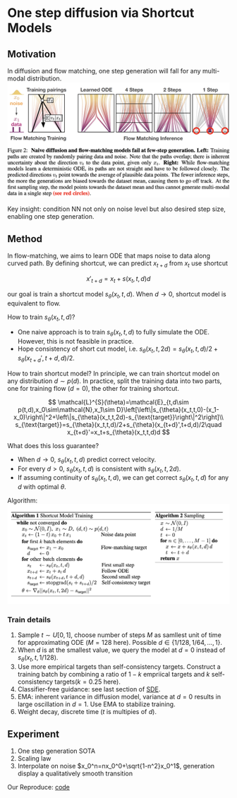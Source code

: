 # One step diffusion via Shortcut Models

## Motivation

In diffusion and flow matching, one step generation will fall for any multi-modal distribution.
![One step generation](fig/shortcut.png)

Key insight: condition NN not only on noise level but also desired step size, enabling one step generation.

## Method

In flow-matching, we aims to learn ODE that maps noise to data along curved path. By defining shortcut, we can predict $x_{t+d}$ from $x_t$ use shortcut

$$
x'_{t+d}=x_t+s(x_t, t, d)d
$$

our goal is train a shortcut model $s_{\theta}(x_t,t,d)$. When $d\to 0$, shortcut model is equivalent to flow.

How to train $s_{\theta}(x_t,t,d)$?
- One naive approach is to train $s_{\theta}(x_t,t,d)$ to fully simulate the ODE. However, this is not feasible in practice.
- Hope consistency of short cut model, i.e. $s_{\theta}(x_t,t,2d)=s_{\theta}(x_t,t,d)/2+s_{\theta}(x_{t+d}',t+d,d)/2$.

How to train shortcut model? In principle, we can train shortcut model on any distribution $d\sim p(d)$. In practice, split the training data into two parts, one for training flow ($d=0$), the other for training shortcut.

$$
\mathcal{L}^{S}(\theta)=\mathcal{E}_{t,d\sim p(t,d),x_0\sim\mathcal{N},x_1\sim D}\left[\left\|s_{\theta}(x_t,t,0)-(x_1-x_0)\right\|^2+\left\|s_{\theta}(x_t,t,2d)-s_{\text{target}}\right\|^2\right]\\
s_{\text{target}}=s_{\theta}(x_t,t,d)/2+s_{\theta}(x_{t+d}',t+d,d)/2\quad x_{t+d}'=x_t+s_{\theta}(x_t,t,d)d
$$

What does this loss guarantee?
- When $d\to 0$, $s_{\theta}(x_t,t,d)$ predict correct velocity.
- For every $d>0$, $s_{\theta}(x_t,t,d)$ is consistent with $s_{\theta}(x_t,t,2d)$.
- If assuming continuity of $s_{\theta}(x_t,t,d)$, we can get correct $s_{\theta}(x_t,t,d)$ for any $d$ with optimal $\theta$.

Algorithm:
![Algorithm](fig/shortcut2.png)

### Train details

1. Sample $t\sim U[0,1]$, choose number of steps $M$ as samllest unit of time for approximating ODE ($M=128$ here). Possible $d\in \{1/128, 1/64, \ldots, 1\}$.
2. When $d$ is at the smallest value, we query the model at $d=0$ instead of $s_{\theta}(x_t,t,1/128)$.
3. Use more empirical targets than self-consistency targets. Construct a training batch by combining a ratio of $1-k$ empriical targets and $k$ self-consistency targets($k=0.25$ here).
4. Classifier-free guidance: see last section of [SDE](./SDE.md).
5. EMA: inherent variance in diffusion model, variance at $d=0$ results in large oscillation in $d=1$. Use EMA to stabilize training.
6. Weight decay, discrete time ($t$ is multipies of $d$).

## Experiment

1. One step generation SOTA
2. Scaling law
3. Interpolate on noise $x_0^n=nx_0^0+\sqrt{1-n^2}x_0^1$, generation display a qualitatively smooth transition

Our Reproduce: [code](https://github.com/Lyy-iiis/Shortcut-model)